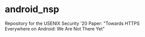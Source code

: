 # android_nsp
Repository for the USENIX Security '20 Paper: "Towards HTTPS Everywhere on Android: We Are Not There Yet"
